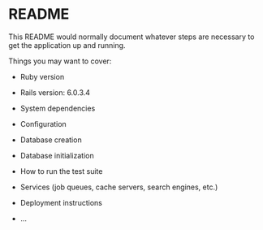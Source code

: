 # README

This README would normally document whatever steps are necessary to get the
application up and running.

Things you may want to cover:

* Ruby version

* Rails version: 6.0.3.4

* System dependencies

* Configuration

* Database creation

* Database initialization

* How to run the test suite

* Services (job queues, cache servers, search engines, etc.)

* Deployment instructions

* ...
